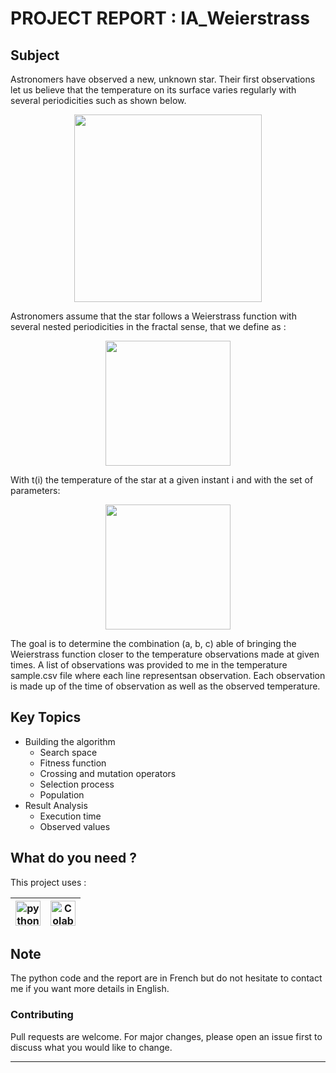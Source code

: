 # PROJECT REPORT : IA_Weierstrass

## Subject
Astronomers have observed a new, unknown star. Their first observations let us believe that the temperature on its surface varies regularly with several periodicities such as
shown below.
<p align="center">
  <img src="https://upload.wikimedia.org/wikipedia/commons/6/60/WeierstrassFunction.svg" width="300px" >
</p>

Astronomers assume that the star follows a Weierstrass function with several nested periodicities in the fractal sense, that we define as :
<p align="center">
  <img src="https://user-images.githubusercontent.com/92330168/137647308-af916919-92c6-4d07-8df6-e744bdd474f1.png" width="200px" >
</p>
 With  t(i) the temperature of the star at a given instant i and with the set of parameters:
 <p align="center">
  <img src="https://user-images.githubusercontent.com/92330168/137647356-83c67168-9e91-4e29-99d4-5c6cffc42542.png" width="200px" >
</p>

The goal is to determine the combination (a, b, c) able of bringing the Weierstrass function closer to the temperature observations made at given times. A list
of observations was provided to me in the temperature sample.csv file where each line representsan observation. Each observation is made up of the time of observation as well as the observed temperature. 

## Key Topics

* Building the algorithm
  * Search space 
  * Fitness function
  * Crossing and mutation operators
  * Selection process
  * Population
* Result Analysis
  * Execution time 
  * Observed values


## What do you need ?

This project uses :

<img title="Python" alt="python" width="40px" src="https://img.icons8.com/color/32/000000/python--v1.png">|<img title="Colab" alt="Colab" width="40px" src="https://colab.research.google.com/img/colab_favicon_256px.png">|
|--|--|

## Note

The python code and the report are in French but do not hesitate to contact me if you want more details in English.

### Contributing
Pull requests are welcome. For major changes, please open an issue first to discuss what you would like to change.
- - -
